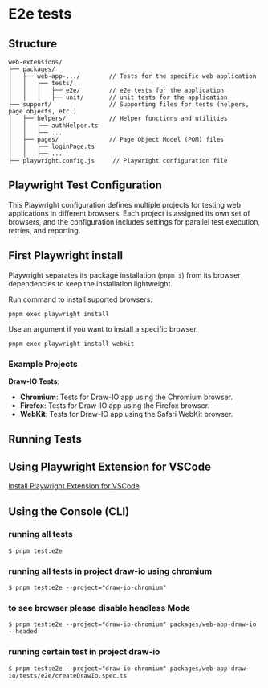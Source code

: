 # E2e tests

## Structure

```plaintext
web-extensions/
├── packages/
│   ├── web-app-.../        // Tests for the specific web application
│   │   ├── tests/
│   │   │   ├── e2e/        // e2e tests for the application
│   │   │   ├── unit/       // unit tests for the application
├── support/                // Supporting files for tests (helpers, page objects, etc.)
│   ├── helpers/            // Helper functions and utilities
│   │   ├── authHelper.ts
│   │   ├── ...
│   ├── pages/              // Page Object Model (POM) files
│   │   ├── loginPage.ts
│   │   ├── ...
├── playwright.config.js     // Playwright configuration file
```

## Playwright Test Configuration

This Playwright configuration defines multiple projects for testing web applications in different browsers. Each project is assigned its own set of browsers, and the configuration includes settings for parallel test execution, retries, and reporting.

## First Playwright install

Playwright separates its package installation (`pnpm i`) from its browser dependencies to keep the installation lightweight.

Run command to install suported browsers.

```shell
pnpm exec playwright install
```

Use an argument if you want to install a specific browser.

```shell
pnpm exec playwright install webkit
```

### Example Projects

**Draw-IO Tests**:

- **Chromium**: Tests for Draw-IO app using the Chromium browser.
- **Firefox**: Tests for Draw-IO app using the Firefox browser.
- **WebKit**: Tests for Draw-IO app using the Safari WebKit browser.

## Running Tests

## Using Playwright Extension for VSCode

[Install Playwright Extension for VSCode](vscode:extension/ms-playwright.playwright)

## Using the Console (CLI)

### running all tests

```shell
$ pnpm test:e2e
```

### running all tests in project draw-io using chromium

```shell
$ pnpm test:e2e --project="draw-io-chromium"
```

### to see browser please disable headless Mode

```shell
$ pnpm test:e2e --project="draw-io-chromium" packages/web-app-draw-io --headed
```

### running certain test in project draw-io

```shell
$ pnpm test:e2e --project="draw-io-chromium" packages/web-app-draw-io/tests/e2e/createDrawIo.spec.ts
```
